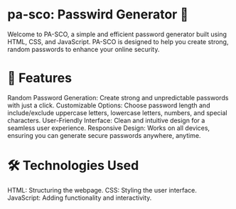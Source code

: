 # pa-sco: Passwird Generator 🔐

Welcome to PA-SCO, a simple and efficient password generator built using HTML, CSS, and JavaScript. PA-SCO is designed to help you create strong, random passwords to enhance your online security.

# 🌟 Features
Random Password Generation: Create strong and unpredictable passwords with just a click.
Customizable Options: Choose password length and include/exclude uppercase letters, lowercase letters, numbers, and special characters.
User-Friendly Interface: Clean and intuitive design for a seamless user experience.
Responsive Design: Works on all devices, ensuring you can generate secure passwords anywhere, anytime.

# 🛠️ Technologies Used
HTML: Structuring the webpage.
CSS: Styling the user interface.
JavaScript: Adding functionality and interactivity.
